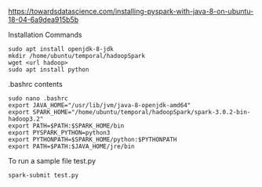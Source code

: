 https://towardsdatascience.com/installing-pyspark-with-java-8-on-ubuntu-18-04-6a9dea915b5b

Installation Commands

    sudo apt install openjdk-8-jdk
    mkdir /home/ubuntu/temporal/hadoopSpark
    wget <url hadoop>
    sudo apt install python

.bashrc contents

    sudo nano .bashrc
    export JAVA_HOME="/usr/lib/jvm/java-8-openjdk-amd64"
    export SPARK_HOME="/home/ubuntu/temporal/hadoopSpark/spark-3.0.2-bin-hadoop3.2"
    export PATH=$PATH:$SPARK_HOME/bin
    export PYSPARK_PYTHON=python3
    export PYTHONPATH=$SPARK_HOME/python:$PYTHONPATH
    export PATH=$PATH:$JAVA_HOME/jre/bin

    
To run a sample file test.py

    spark-submit test.py
    

